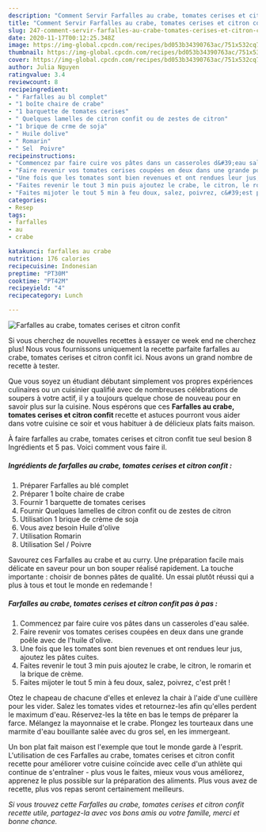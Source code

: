 ```yaml
---
description: "Comment Servir Farfalles au crabe, tomates cerises et citron confit"
title: "Comment Servir Farfalles au crabe, tomates cerises et citron confit"
slug: 247-comment-servir-farfalles-au-crabe-tomates-cerises-et-citron-confit
date: 2020-11-17T00:12:25.348Z
image: https://img-global.cpcdn.com/recipes/bd053b34390763ac/751x532cq70/farfalles-au-crabe-tomates-cerises-et-citron-confit-photo-principale-de-la-recette.jpg
thumbnail: https://img-global.cpcdn.com/recipes/bd053b34390763ac/751x532cq70/farfalles-au-crabe-tomates-cerises-et-citron-confit-photo-principale-de-la-recette.jpg
cover: https://img-global.cpcdn.com/recipes/bd053b34390763ac/751x532cq70/farfalles-au-crabe-tomates-cerises-et-citron-confit-photo-principale-de-la-recette.jpg
author: Julia Nguyen
ratingvalue: 3.4
reviewcount: 8
recipeingredient:
- " Farfalles au bl complet"
- "1 boîte chaire de crabe"
- "1 barquette de tomates cerises"
- " Quelques lamelles de citron confit ou de zestes de citron"
- "1 brique de crme de soja"
- " Huile dolive"
- " Romarin"
- " Sel  Poivre"
recipeinstructions:
- "Commencez par faire cuire vos pâtes dans un casseroles d&#39;eau salée."
- "Faire revenir vos tomates cerises coupées en deux dans une grande poêle avec de l&#39;huile d&#39;olive."
- "Une fois que les tomates sont bien revenues et ont rendues leur jus, ajoutez les pâtes cuites."
- "Faites revenir le tout 3 min puis ajoutez le crabe, le citron, le romarin et la brique de crème."
- "Faites mijoter le tout 5 min à feu doux, salez, poivrez, c&#39;est prêt !"
categories:
- Resep
tags:
- farfalles
- au
- crabe

katakunci: farfalles au crabe 
nutrition: 176 calories
recipecuisine: Indonesian
preptime: "PT30M"
cooktime: "PT42M"
recipeyield: "4"
recipecategory: Lunch

---
```



![Farfalles au crabe, tomates cerises et citron confit](https://img-global.cpcdn.com/recipes/bd053b34390763ac/751x532cq70/farfalles-au-crabe-tomates-cerises-et-citron-confit-photo-principale-de-la-recette.jpg)

Si vous cherchez de nouvelles recettes à essayer ce week end ne cherchez plus! Nous vous fournissons uniquement la recette parfaite farfalles au crabe, tomates cerises et citron confit ici. Nous avons un grand nombre de recette à tester.

Que vous soyez un étudiant débutant simplement vos propres expériences culinaires ou un cuisinier qualifié avec de nombreuses célébrations de soupers à votre actif, il y a toujours quelque chose de nouveau pour en savoir plus sur la cuisine. Nous espérons que ces <strong> Farfalles au crabe, tomates cerises et citron confit </strong> recette et astuces pourront vous aider dans votre cuisine ce soir et vous habituer à de délicieux plats faits maison.

<!--inarticleads1-->

À faire farfalles au crabe, tomates cerises et citron confit tue seul besion 8 Ingrédients et 5 pas. Voici comment vous faire il.

##### Ingrédients de farfalles au crabe, tomates cerises et citron confit :

1. Préparer  Farfalles au blé complet
1. Préparer 1 boîte chaire de crabe
1. Fournir 1 barquette de tomates cerises
1. Fournir  Quelques lamelles de citron confit ou de zestes de citron
1. Utilisation 1 brique de crème de soja
1. Vous avez besoin  Huile d&#39;olive
1. Utilisation  Romarin
1. Utilisation  Sel / Poivre


Savourez ces Farfalles au crabe et au curry. Une préparation facile mais délicate en saveur pour un bon souper réalisé rapidement. La touche importante : choisir de bonnes pâtes de qualité. Un essai plutôt réussi qui a plus à tous et tout le monde en redemande ! 

<!--inarticleads2-->

##### Farfalles au crabe, tomates cerises et citron confit pas à pas :

1. Commencez par faire cuire vos pâtes dans un casseroles d&#39;eau salée.
1. Faire revenir vos tomates cerises coupées en deux dans une grande poêle avec de l&#39;huile d&#39;olive.
1. Une fois que les tomates sont bien revenues et ont rendues leur jus, ajoutez les pâtes cuites.
1. Faites revenir le tout 3 min puis ajoutez le crabe, le citron, le romarin et la brique de crème.
1. Faites mijoter le tout 5 min à feu doux, salez, poivrez, c&#39;est prêt !


Otez le chapeau de chacune d&#39;elles et enlevez la chair à l&#39;aide d&#39;une cuillère pour les vider. Salez les tomates vides et retournez-les afin qu&#39;elles perdent le maximum d&#39;eau. Réservez-les la tête en bas le temps de préparer la farce. Mélangez la mayonnaise et le crabe. Plongez les tourteaux dans une marmite d&#39;eau bouillante salée avec du gros sel, en les immergeant. 

<!--inarticleads1-->

<p>
Un bon plat fait maison est l'exemple que tout le monde garde à l'esprit. L'utilisation de ces Farfalles au crabe, tomates cerises et citron confit recette pour améliorer votre cuisine coïncide avec celle d'un athlète qui continue de s'entraîner - plus vous le faites, mieux vous vous améliorez, apprenez le plus possible sur la préparation des aliments. Plus vous avez de recette, plus vos repas seront certainement meilleurs.
</p>

<p>
<i>Si vous trouvez cette Farfalles au crabe, tomates cerises et citron confit recette utile, partagez-la avec vos bons amis ou votre famille, merci et bonne chance.</i>
</p>
